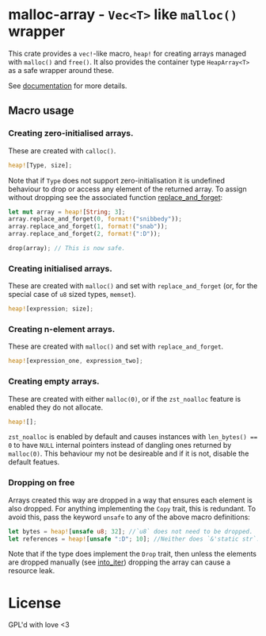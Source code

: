# malloc-array - `Vec<T>` like `malloc()` wrapper

This crate provides a `vec!`-like macro, `heap!` for creating arrays managed with `malloc()` and `free()`. It also provides the container type `HeapArray<T>` as a safe wrapper around these.

See [documentation] for more details.

[documentation]: https://docs.rs/malloc-array

## Macro usage

### Creating zero-initialised arrays.
These are created with `calloc()`.
``` rust
heap![Type, size];
```
Note that if `Type` does not support zero-initialisation it is undefined behaviour to drop or access any element of the returned array. To assign without dropping see the associated function [replace_and_forget]:

``` rust
let mut array = heap![String; 3];
array.replace_and_forget(0, format!("snibbedy"));
array.replace_and_forget(1, format!("snab"));
array.replace_and_forget(2, format!(":D"));

drop(array); // This is now safe.
```

 [replace_and_forget]: https://docs.rs/malloc-array/1.0.0/malloc_array/struct.HeapArray.html#method.replace_and_forget

### Creating initialised arrays.
These are created with `malloc()` and set with `replace_and_forget` (or, for the special case of `u8` sized types, `memset`).
``` rust
heap![expression; size];
```

### Creating n-element arrays.
These are created with `malloc()` and set with `replace_and_forget`.
``` rust
heap![expression_one, expression_two];
```

### Creating empty arrays.
These are created with either `malloc(0)`, or if the `zst_noalloc` feature is enabled they do not allocate.
``` rust
heap![];
```
`zst_noalloc` is enabled by default and causes instances with `len_bytes() == 0` to have `NULL` internal pointers instead of dangling ones returned by `malloc(0)`.
This behaviour my not be desireable and if it is not, disable the default featues.

### Dropping on free
Arrays created this way are dropped in a way that ensures each element is also dropped. For anything implementing the `Copy` trait, this is redundant.
To avoid this, pass the keyword `unsafe` to any of the above macro definitions:
``` rust
let bytes = heap![unsafe u8; 32]; //`u8` does not need to be dropped. 
let references = heap![unsafe ":D"; 10]; //Neither does `&'static str`.
```
Note that if the type does implement the `Drop` trait, then unless the elements are dropped manually (see [into_iter]) dropping the array can cause a resource leak.

 [into_iter]: https://docs.rs/malloc-array/1.0.0/malloc_array/struct.IntoIter.html

# License
GPL'd with love <3
